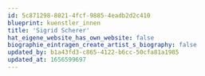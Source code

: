 ```yaml
---
id: 5c871298-8021-4fcf-9885-4eadb2d2c410
blueprint: kuenstler_innen
title: 'Sigrid Scherer'
hat_eigene_website_has_own_website: false
biographie_eintragen_create_artist_s_biography: false
updated_by: b1a43fd3-c865-4122-b6cc-50cfa81a1985
updated_at: 1656599697
---
```

